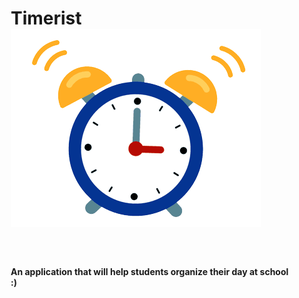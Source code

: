 <div style="margin-left: 50px">
<h1>Timerist <img src="alarm.gif" height=10%/></h1>
<br> 
<h4>An application that will help students organize their day at school :)</h4>
</div>
